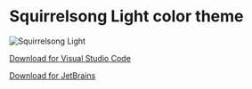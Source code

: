 # Squirrelsong Light color theme

![Squirrelsong Light](https://github.com/sapegin/squirrelsong/raw/master/light/VSCode/SquirrelsongLight/screenshot.png)

[Download for Visual Studio Code](VSCode)

[Download for JetBrains](JetBrains)
